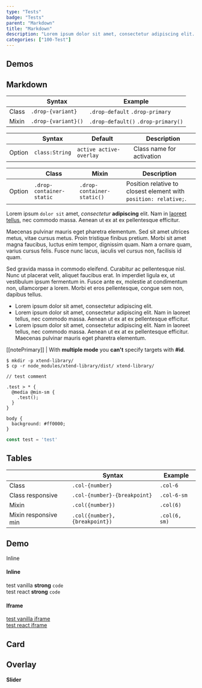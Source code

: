 ```yaml
---
type: "Tests"
badge: "Tests"
parent: "Markdown"
title: "Markdown"
description: "Lorem ipsum dolor sit amet, consectetur adipiscing elit. Nunc tempus laoreet leo sit amet iaculis."
categories: ["100-Test"]
---
```


## Demos

<demo>
  <demovanilla src="vanilla/components/slider/toggle-js">
  </demovanilla>
  <demovanilla src="vanilla/components/slider/toggle-css">
  </demovanilla>
  <demovanilla src="vanilla/components/slider/events-methods">
  </demovanilla>
  <demovanilla src="vanilla/components/slider/progress">
  </demovanilla>
</demo>

<demo>
  <demovanilla src="vanilla/components/drop/variant">
  </demovanilla>
  <demovanilla src="vanilla/components/drop/event">
  </demovanilla>
  <demovanilla src="vanilla/components/drop/backdrop">
  </demovanilla>
  <demovanilla src="vanilla/components/toggle/timing-delay-fnc">
  </demovanilla>
</demo>

<demo>
  <div class="gatsby_demo_item" data-iframe="iframe/themes/slider/2020-euroricambi">
  </div>
  <div class="gatsby_demo_item" data-iframe="iframe/themes/slider/2019-sun68">
  </div>
</demo>

## Markdown

<div class="table-scroll">

|                         | Syntax                                    | Example                       |
| ----------------------- | ----------------------------------------- | ----------------------------- |
| Class                   | `.drop-{variant}`                        | `.drop-default` `.drop-primary` |
| Mixin                   | `.drop-{variant}()`                      | `.drop-default()` `.drop-primary()`         |

</div>

<div class="table-scroll">

|                         | Syntax                                    | Default                       | Description                   |
| ----------------------- | ----------------------------------------- | ----------------------------- | ----------------------------- |
| Option                  | `class:String`                          | `active active-overlay`        | Class name for activation            |

</div>

<div class="table-scroll">

|                         | Class                                     | Mixin                       | Description                   |
| ----------------------- | ----------------------------------------- | ----------------------------- | ----------------------------- |
| Option                  | `.drop-container-static`                 | `.drop-container-static()`        | Position relative to closest element with `position: relative;`.            |

</div>

Lorem ipsum `dolor sit` amet, *consectetur* **adipiscing** elit. Nam in [laoreet tellus](/components/group/button), nec commodo massa. Aenean ut ex at ex pellentesque efficitur.

Maecenas pulvinar mauris eget pharetra elementum. Sed sit amet ultrices metus, vitae cursus metus. Proin tristique finibus pretium. Morbi sit amet magna faucibus, luctus enim tempor, dignissim quam. Nam a ornare quam, varius cursus felis. Fusce nunc lacus, iaculis vel cursus non, facilisis id quam.

Sed gravida massa in commodo eleifend. Curabitur ac pellentesque nisl. Nunc ut placerat velit, aliquet faucibus erat. In imperdiet ligula ex, ut vestibulum ipsum fermentum in. Fusce ante ex, molestie at condimentum non, ullamcorper a lorem. Morbi et eros pellentesque, congue sem non, dapibus tellus.

- Lorem ipsum dolor sit amet, consectetur adipiscing elit.
- Lorem ipsum dolor sit amet, consectetur adipiscing elit. Nam in laoreet tellus, nec commodo massa. Aenean ut ex at ex pellentesque efficitur.
- Lorem ipsum dolor sit amet, consectetur adipiscing elit. Nam in laoreet tellus, nec commodo massa. Aenean ut ex at ex pellentesque efficitur. Maecenas pulvinar mauris eget pharetra elementum.

[[notePrimary]]
| With **multiple mode** you **can't** specify targets with **#id**.

<script type="text/plain" class="language-markup">
  <a href="#" class="btn btn-default">
    <!-- content -->
  </a>

  <button type="button" class="btn btn-default">
    <!-- content -->
  </button>
</script>

```
$ mkdir -p xtend-library/
$ cp -r node_modules/xtend-library/dist/ xtend-library/
```

```less
// test comment

.test > * {
  @media @min-sm {
    .test();
  }
}

body {
  background: #ff0000;
}
```

```jsx
const test = 'test'
```

## Tables

<div class="table-scroll">

|                         | Syntax                                    | Example                       |
| ----------------------- | ----------------------------------------- | ----------------------------- |
| Class                   | `.col-{number}`                           | `.col-6`                      |
| Class responsive        | `.col-{number}-{breakpoint}`              | `.col-6-sm`                   |
| Mixin                   | `.col({number})`                          | `.col(6)`                     |
| Mixin responsive min    | `.col({number}, {breakpoint})`            | `.col(6, sm)`                 |

</div>

## Demo

<demo>
  <div class="gatsby_demo-inline">
    <div class="gatsby_demo_item gatsby_demo_preview" data-name="vanilla">
      <div class="gatsby_demo_source gatsby_demo_source--from" data-lang="language-markup">
        Inline
      </div>
    </div>
  </div>
</demo>

#### Inline

<demo>
  <demovanilla src="vanilla/components/test/vanilla" name="test vanilla">
    <div class="gatsby_demo_text">
      test vanilla <strong>strong</strong> <code>code</code>
    </div>
  </demovanilla>
  <demoreact src="react/demos/test/react" name="test react">
    <div class="gatsby_demo_text">
      test react <strong>strong</strong> <code>code</code>
    </div>
  </demoreact>
</demo>

#### Iframe

<demo>
  <div class="gatsby_demo_item" data-iframe="iframe/components/test/vanilla-iframe" data-name="test vanilla frame">
    <div class="gatsby_demo_text">
      <a href="/iframe/components/test/vanilla-iframe">test vanilla iframe</a>
    </div>
  </div>
  <div class="gatsby_demo_item" data-iframe="iframe/components/test/react-iframe" data-name="test react iframe">
    <div class="gatsby_demo_text">
      <a href="/iframe/components/test/react-iframe">test react iframe</a>
    </div>
  </div>
</demo>

## Card

<demo>
  <demovanilla src="vanilla/components/test/test-card-content">
  </demovanilla>
</demo>

## Overlay

<demo>
  <demovanilla src="vanilla/components/test/test-overlay-content">
  </demovanilla>
</demo>

#### Slider

<demo>
  <demovanilla src="vanilla/components/test/test-slider-content">
  </demovanilla>
</demo>
